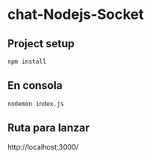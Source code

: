 # chat-Nodejs-Socket

## Project setup
```
npm install
```

## En consola
```
nodemon index.js
```

## Ruta para lanzar


http://localhost:3000/
